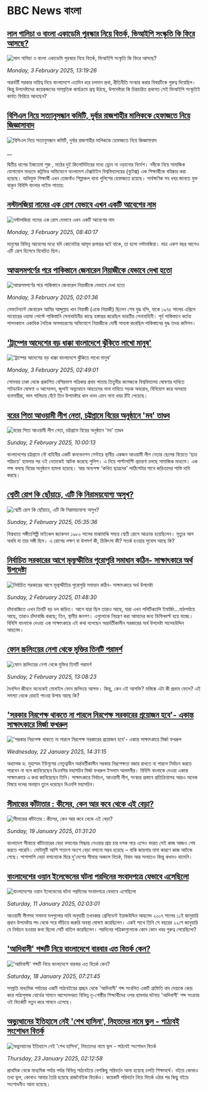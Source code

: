 # BBC News বাংলা## [লাল গালিচা ও বাংলা একাডেমি পুরস্কার নিয়ে বিতর্ক, ভিআইপি সংস্কৃতি কি ফিরে আসছে?](https://www.bbc.com/bengali/articles/cvgek7my1e2o?at_campaign=githubrss)![লাল গালিচা ও বাংলা একাডেমি পুরস্কার নিয়ে বিতর্ক, ভিআইপি সংস্কৃতি কি ফিরে আসছে?](https://ichef.bbci.co.uk/ace/standard/240/cpsprodpb/5c26/live/30697560-e230-11ef-bd1b-d536627785f2.jpg)_Monday, 3 February 2025, 13:19:26_অন্তর্বর্তী সরকার দায়িত্ব নিয়ে বাংলাদেশে এতদিন ধরে চলমান প্রথা, রীতিনীতি সংস্কার করার বিষয়টিকে গুরুত্ব দিয়েছিল। কিন্তু উপদেষ্টাদের কয়েকজনের সাম্প্রতিক কার্যক্রমে প্রশ্ন উঠছে, উপদেষ্টারা কি চিরাচরিত প্রথাগত সেই ভিআইপি সংস্কৃতিই কার্যত ফিরিয়ে আনছেন?## [বিপিএল নিয়ে সত্যানুসন্ধান কমিটি, দুর্বার রাজশাহীর মালিককে হেফাজতে নিয়ে জিজ্ঞাসাবাদ](https://www.bbc.co.uk/bengali/live/c0rqjqvje7pt?at_campaign=githubrss)![বিপিএল নিয়ে সত্যানুসন্ধান কমিটি, দুর্বার রাজশাহীর মালিককে হেফাজতে নিয়ে জিজ্ঞাসাবাদ](https://ichef.bbci.co.uk/ace/standard/240/cpsprodpb/4dda/live/c30ec9f0-e21d-11ef-bd1b-d536627785f2.png)__দ্বিতীয় ধাপের ইজতেমা শুরু , মাঠের দুই কিলোমিটারের মধ্যে ড্রোন না ওড়ানোর নির্দেশ। নবীকে নিয়ে সামাজিক যোগাযোগ মাধ্যমে কটূক্তির অভিযোগে বাংলাদেশ টেক্সটাইল বিশ্ববিদ্যালয়ের (বুটেক্স) এক শিক্ষার্থীকে বহিষ্কার করা হয়েছে। অভিযুক্ত শিক্ষার্থী এখন তেজগাঁও শিল্পাঞ্চল থানা পুলিশের হেফাজতে রয়েছে। সার্বক্ষণিক সব খবর জানতে যুক্ত থাকুন বিবিসি বাংলার লাইভ পাতায়:## [নস্টালজিয়া নামের এক রোগ যেভাবে এখন একটি আবেগের নাম](https://www.bbc.com/bengali/articles/c722jzz5610o?at_campaign=githubrss)![নস্টালজিয়া নামের এক রোগ যেভাবে এখন একটি আবেগের নাম](https://ichef.bbci.co.uk/ace/standard/240/cpsprodpb/a3c4/live/075f0390-19bf-11ef-baa7-25d483663b8e.jpg)_Monday, 3 February 2025, 08:40:17_মানুষের বিভিন্ন আবেগের মধ্যে যদি কোনোটার আমূল রূপান্তর ঘটে থাকে, তা হলো নস্টালজিয়া। মাত্র একশ বছর আগেও এটি রোগ হিসেবে বিবেচিত ছিল।## [আত্মসমপর্ণের পরে পাকিস্তানে জেনারেল নিয়াজীকে যেভাবে দেখা হতো ](https://www.bbc.com/bengali/articles/cj3evd17gxvo?at_campaign=githubrss)![আত্মসমপর্ণের পরে পাকিস্তানে জেনারেল নিয়াজীকে যেভাবে দেখা হতো ](https://ichef.bbci.co.uk/ace/standard/240/cpsprodpb/b915/live/316c6580-e177-11ef-a819-277e390a7a08.jpg)_Monday, 3 February 2025, 02:01:36_লেফটেন্যান্ট জেনারেল আমির আব্দুল্লাহ খান নিয়াজী (একে নিয়াজী) ছিলেন শেষ যুদ্ধ বন্দি, যাকে ১৯৭৫ সালের এপ্রিলে লাহোরের ওয়াঘা পোস্টে পাকিস্তানি সেনাবাহিনীর কাছে হস্তান্তর করেছিল ভারতীয় সেনাবাহিনী। পূর্ব পাকিস্তানে কর্তব্য পালনকালে একাধিক নৈতিক অসদাচরণের  অভিযোগে নিয়াজীকে দোষী সাব্যস্ত করেছিল পাকিস্তানের যুদ্ধ তদন্ত কমিশন।## ['ট্রাম্পের আদেশের বড় ধাক্কা বাংলাদেশে ঝুঁকিতে লাখো মানুষ'](https://www.bbc.com/bengali/articles/c93qwyz09neo?at_campaign=githubrss)!['ট্রাম্পের আদেশের বড় ধাক্কা বাংলাদেশে ঝুঁকিতে লাখো মানুষ'](https://ichef.bbci.co.uk/ace/standard/240/cpsprodpb/9bb6/live/7790f640-e1d4-11ef-8912-0f4f5809eb53.jpg)_Monday, 3 February 2025, 02:49:01_সোমবার ঢাকা থেকে প্রকাশিত বেশিরভাগ পত্রিকার প্রথম পাতায় তিতুমীর কলেজকে বিশ্ববিদ্যালয় ঘোষণার দাবিতে শাটডাউন ঘোষণা ও আন্দোলন, জুলাই অভ্যুত্থানে আহতদের নানা দাবিতে সড়ক অবরোধ, বিনিয়োগ করে অসহায় ব্যবসায়ীরা, লাল গালিচায় হেঁটে তিন উপদেষ্টার খাল খনন এমন নানা খবর ঠাঁই পেয়েছে।## [বরের পিতা আওয়ামী লীগ নেতা, চট্টগ্রামে বিয়ের অনুষ্ঠানে 'মব' তাণ্ডব](https://www.bbc.com/bengali/articles/c4g7v5jxx7eo?at_campaign=githubrss)![বরের পিতা আওয়ামী লীগ নেতা, চট্টগ্রামে বিয়ের অনুষ্ঠানে 'মব' তাণ্ডব](https://ichef.bbci.co.uk/ace/standard/240/cpsprodpb/8d7c/live/9cbb2910-e141-11ef-9132-939e55a1870d.jpg)_Sunday, 2 February 2025, 10:00:13_বাংলাদেশের চট্টগ্রামে নৌ বাহিনীর একটি কনভেনশন সেন্টারে স্থানীয় একজন আওয়ামী লীগ নেতার ছেলের বিয়েতে 'ছাত্র পরিচয়ে' হামলার পর ওই নেতাকেই আটক করেছে পুলিশ।  এ নিয়ে পাল্টাপাল্টি প্রচারণা চলছে সামাজিক মাধ্যমে। এক পক্ষ বলছে বিয়ের অনুষ্ঠানে হামলা হয়েছে। আর অন্যপক্ষ 'কথিত ছাত্রদের' লাঠিপেটার সাথে জড়িতদের শাস্তি দাবি করছে।## [শ্বেতী রোগ কি ছোঁয়াচে, এটি কি নিরাময়যোগ্য অসুখ?](https://www.bbc.com/bengali/articles/cz7ed571g8zo?at_campaign=githubrss)![শ্বেতী রোগ কি ছোঁয়াচে, এটি কি নিরাময়যোগ্য অসুখ?](https://ichef.bbci.co.uk/ace/standard/240/cpsprodpb/c0c8/live/55411470-e126-11ef-acfd-c18702b0c099.jpg)_Sunday, 2 February 2025, 05:35:36_বিশ্বখ্যাত সঙ্গীতশিল্পী মাইকেল জ্যাকসন ১৯৮০ সালের মাঝামাঝি সময়ে শ্বেতী রোগে আক্রান্ত হয়েছিলেন। মৃত্যুর আগ অবধি যা তার সঙ্গী ছিল। এ রোগের লক্ষণ বা উপসর্গ কী, চিকিৎসা কী? সতর্ক হওয়ার সুযোগ আছে কি?## [নির্বাচিত সরকারের আগে মূল্যস্ফীতির পুরোপুরি সমাধান কঠিন- সাক্ষাৎকারে অর্থ উপদেষ্টা](https://www.bbc.com/bengali/articles/cp3j9vqgwvdo?at_campaign=githubrss)![নির্বাচিত সরকারের আগে মূল্যস্ফীতির পুরোপুরি সমাধান কঠিন- সাক্ষাৎকারে অর্থ উপদেষ্টা](https://ichef.bbci.co.uk/ace/standard/240/cpsprodpb/feb9/live/881f5090-dfab-11ef-a319-fb4e7360c4ec.png)_Sunday, 2 February 2025, 01:48:30_চাঁদাবাজিতে এখন তিনটি বড় দল জড়িত। আগে যারা ছিল তারাও আছে, যারা এখন পলিটিক্যালি ইমার্জিং…মাঠপর্যায়ে আছে, তারাও চাঁদাবাজি করছে; তিন, স্থানীয় জনগণ। এগুলোকে নিয়ন্ত্রণ করা আমাদের জন্য ডিফিকাল্ট হয়ে যাচ্ছে। বিবিসি বাংলাকে দেওয়া এক সাক্ষাৎকারে এই কথা বলেছেন অন্তর্বর্তীকালীন সরকারের অর্থ উপদেষ্টা সালেহউদ্দিন আহমেদ।## [ফোন স্ক্রলিংয়ের নেশা থেকে মুক্তির তিনটি পরামর্শ](https://www.bbc.com/bengali/articles/cll4l2q10l0o?at_campaign=githubrss)![ফোন স্ক্রলিংয়ের নেশা থেকে মুক্তির তিনটি পরামর্শ](https://ichef.bbci.co.uk/ace/standard/240/cpsprodpb/74f3/live/17fab3e0-127e-11ef-82e8-cd354766a224.jpg)_Sunday, 2 February 2025, 13:08:23_দৈনন্দিন জীবনে অনেকেই মোবাইল ফোন স্ক্রলিংয়ে আসক্ত। কিন্তু, কেন এই আসক্তি? মস্তিষ্কে এটা কী প্রভাব ফেলে? এই সমস্যা থেকে রেহাই পাওয়া উপায় আছে কি?## ['সরকার নিরপেক্ষ থাকতে না পারলে নিরপেক্ষ সরকারের প্রয়োজন হবে'- একান্ত সাক্ষাৎকারে মির্জা ফখরুল](https://www.bbc.com/bengali/articles/cly5g820yy6o?at_campaign=githubrss)!['সরকার নিরপেক্ষ থাকতে না পারলে নিরপেক্ষ সরকারের প্রয়োজন হবে'- একান্ত সাক্ষাৎকারে মির্জা ফখরুল](https://ichef.bbci.co.uk/ace/standard/240/cpsprodpb/d841/live/8995b290-d8c9-11ef-bf89-cf1be2bb19ea.jpg)_Wednesday, 22 January 2025, 14:31:15_অধ্যাপক ড. মুহাম্মদ ইউনূসের নেতৃত্বাধীন অর্ন্তবর্তীকালীন সরকার নিরপেক্ষতা বজায় রাখতে না পারলে নির্বাচন করতে পারবেন না বলে জানিয়েছেন বিএনপির মহাসচিব মির্জা ফখরুল ইসলাম আলমগীর। বিবিসি বাংলাকে দেওয়া একান্ত সাক্ষাৎকারে এ কথা জানিয়েছেন তিনি। সাক্ষাৎকারে নির্বাচন, আওয়ামী লীগ, সংস্কার প্রস্তাবে প্রতিক্রিয়াসহ আরও অনেক বিষয়ে দলের অবস্থান তুলে ধরেছেন বিএনপি মহাসচিব।## [সীমান্তের কাঁটাতার : কীসের, কেন আর কবে থেকে এই বেড়া?](https://www.bbc.com/bengali/articles/cdjdgk4rv0do?at_campaign=githubrss)![সীমান্তের কাঁটাতার : কীসের, কেন আর কবে থেকে এই বেড়া?](https://ichef.bbci.co.uk/ace/standard/240/cpsprodpb/e7d8/live/110d9070-d3f3-11ef-87df-d575b9a434a4.jpg)_Sunday, 19 January 2025, 01:31:20_বাংলাদেশ সীমান্তে কাঁটাতারের বেড়া বসানোর সিদ্ধান্ত নেওয়ার প্রায় চার দশক পরে এসেও ভারত সেই কাজ আজও শেষ করতে পারেনি। মোটামুটি আশি শতাংশ অংশে বেড়া বসানো সম্ভব হয়েছে – বাকি জায়গায় নানা কারণে কাজ আটকে গেছে। পাশাপাশি বেড়া বসানোকে ঘিরে দু'দেশের সীমান্ত অঞ্চলে বিতর্ক, বিবাদ আর সংঘাতও কিন্তু কখনও থামেনি।## [বাংলাদেশের ওয়ান ইলেভেনের ঘটনা পরদিনের সংবাদপত্রে যেভাবে এসেছিলো](https://www.bbc.com/bengali/articles/cwy3y33ygd9o?at_campaign=githubrss)![বাংলাদেশের ওয়ান ইলেভেনের ঘটনা পরদিনের সংবাদপত্রে যেভাবে এসেছিলো](https://ichef.bbci.co.uk/ace/standard/240/cpsprodpb/7b05/live/e6871230-cdae-11ef-94cb-5f844ceb9e30.jpg)_Saturday, 11 January 2025, 02:03:01_আওয়ামী লীগসহ সমমনা দলগুলোর দাবি অনুযায়ী তখনকার প্রেসিডেন্ট ইয়াজউদ্দিন আহমেদ ২০০৭ সালের ১১ই জানুয়ারি প্রধান উপদেষ্টার পদ থেকে সরে দাঁড়িয়ে জরুরি অবস্থা ঘোষণা করেছিলেন। একই সাথে তিনি সে বছরের ২২শে জানুয়ারি যে নির্বাচন হওয়ার কথা ছিলো সেটি বাতিল করেছিলেন। পরদিনের পত্রিকাগুলোকে কোন কোন খবর গুরুত্ব পেয়েছিলো?## ['আদিবাসী' শব্দটি নিয়ে বাংলাদেশে বারবার এত বিতর্ক কেন? ](https://www.bbc.com/bengali/articles/c0k55njryzno?at_campaign=githubrss)!['আদিবাসী' শব্দটি নিয়ে বাংলাদেশে বারবার এত বিতর্ক কেন? ](https://ichef.bbci.co.uk/ace/standard/240/cpsprodpb/e8c2/live/8a693dd0-d569-11ef-87df-d575b9a434a4.jpg)_Saturday, 18 January 2025, 07:21:45_সম্প্রতি মাধ্যমিক পর্যায়ের একটি পাঠ্যবইয়ের প্রচ্ছদ থেকে 'আদিবাসী' শব্দ সংবলিত একটি গ্রাফিতি বাদ দেয়াকে কেন্দ্র করে পাঠ্যপুস্তক বোর্ডের সামনে আন্দোলনরত বিভিন্ন নৃ-গোষ্ঠীর শিক্ষার্থীদের ওপর হামলার ঘটনায় 'আদিবাসী' শব্দ সংক্রান্ত ওই বিতর্কটি নতুন করে সামনে এসেছে।## [অভ্যুত্থানের ইতিহাসে নেই 'শেখ হাসিনা', নিহতদের নামে ভুল - পাঠ্যবই সংশোধন বিতর্ক](https://www.bbc.com/bengali/articles/cdd9el157n6o?at_campaign=githubrss)![অভ্যুত্থানের ইতিহাসে নেই 'শেখ হাসিনা', নিহতদের নামে ভুল - পাঠ্যবই সংশোধন বিতর্ক](https://ichef.bbci.co.uk/ace/standard/240/cpsprodpb/e0d1/live/9519d700-d7f6-11ef-9fd6-0be88a764111.jpg)_Thursday, 23 January 2025, 02:12:58_প্রাথমিক থেকে মাধ্যমিক পর্যায় পর্যন্ত বিভিন্ন পাঠ্যবইয়ে বেশকিছু পরিবর্তন আনা হয়েছে চলতি শিক্ষাবর্ষে। বইয়ে কোথাও তথ্য ভুল, কোথাও আবার তৈরি হয়েছে রাজনৈতিক বিতর্কও। কয়েকটি পরিবর্তন নিয়ে বিতর্ক ওঠার পর কিছু বইয়ে সংশোধনীও আনা হয়েছে।